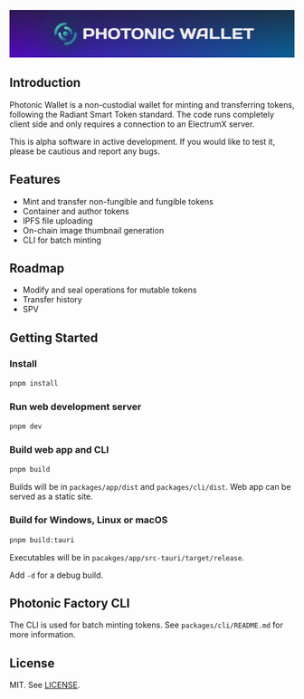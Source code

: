 <p align="center">
  <img src="./splash.png">
</p>

## Introduction

Photonic Wallet is a non-custodial wallet for minting and transferring tokens, following the Radiant Smart Token standard. The code runs completely client side and only requires a connection to an ElectrumX server.

This is alpha software in active development. If you would like to test it, please be cautious and report any bugs.

## Features

- Mint and transfer non-fungible and fungible tokens
- Container and author tokens
- IPFS file uploading
- On-chain image thumbnail generation
- CLI for batch minting

## Roadmap

- Modify and seal operations for mutable tokens
- Transfer history
- SPV

## Getting Started

### Install

```bash
pnpm install
```

### Run web development server

```bash
pnpm dev
```

### Build web app and CLI

```bash
pnpm build
```

Builds will be in `packages/app/dist` and `packages/cli/dist`. Web app can be served as a static site.

### Build for Windows, Linux or macOS

```bash
pnpm build:tauri
```

Executables will be in `pacakges/app/src-tauri/target/release`.

Add `-d` for a debug build.

## Photonic Factory CLI

The CLI is used for batch minting tokens. See `packages/cli/README.md` for more information.

## License

MIT. See [LICENSE](LICENSE).
